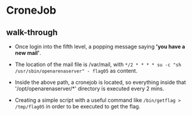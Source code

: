 # CroneJob
## walk-through
- Once login into the fifth level, a popping message saying **'you have a new mail'**.

- The location of the mail file is /var/mail, with `*/2 * * * * su -c "sh /usr/sbin/openarenaserver" - flag05` as content.

- Inside the above path, a cronejob is located, so everything inside that '/opt/openarenaserver/*' directory is executed every 2 mins.

- Creating a simple script with a useful command like `/bin/getflag > /tmp/flag05` in order to be executed to get the flag.
